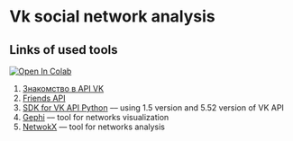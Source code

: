 # Vk social network analysis

## Links of used tools

[![Open In Colab](https://colab.research.google.com/assets/colab-badge.svg)](https://colab.research.google.com/github/NikitaSikalov/NetoworkScienceStudy/blob/main/sn_analysis.ipynb)

1. [Знакомство в API VK](https://vk.com/dev/first_guide)
2. [Friends API](https://vk.com/dev/friends.get)
3. [SDK for VK API Python](https://pypi.org/project/vk/1.5/) –– using 1.5 version and 5.52 version of VK API
4. [Gephi](https://gephi.org/) –– tool for networks visualization
5. [NetwokX](https://networkx.org/) –– tool for networks analysis
